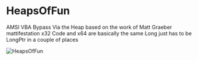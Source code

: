 # HeapsOfFun
AMSI VBA Bypass Via the Heap based on the work of Matt Graeber mattifestation
x32 Code and x64 are basically the same Long just has to be LongPtr in a couple of places

![HeapsOfFun](https://github.com/rmdavy/HeapsOfFun/blob/master/heapoffun.jpg)
